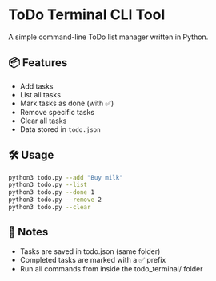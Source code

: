 # ToDo Terminal CLI Tool

A simple command-line ToDo list manager written in Python.

## 📦 Features

- Add tasks
- List all  tasks
- Mark tasks as done (with ✅)
- Remove specific  tasks
- Clear all tasks
- Data stored in `todo.json`

## 🛠 Usage

```bash
python3 todo.py --add "Buy milk"
python3 todo.py --list
python3 todo.py --done 1
python3 todo.py --remove 2
python3 todo.py --clear
```

## 📝 Notes

- Tasks are saved in todo.json (same folder)
- Completed tasks are marked with a ✅ prefix
- Run all commands from inside the todo_terminal/ folder

